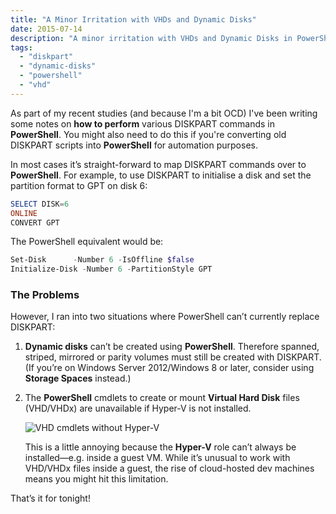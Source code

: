 ```yaml
---
title: "A Minor Irritation with VHDs and Dynamic Disks"
date: 2015-07-14
description: "A minor irritation with VHDs and Dynamic Disks in PowerShell."
tags:
  - "diskpart"
  - "dynamic-disks"
  - "powershell"
  - "vhd"
---
```


As part of my recent studies (and because I'm a bit OCD) I've been writing some notes on **how to perform** various DISKPART commands in **PowerShell**. You might also need to do this if you're converting old DISKPART scripts into **PowerShell** for automation purposes.

In most cases it’s straight-forward to map DISKPART commands over to **PowerShell**. For example, to use DISKPART to initialise a disk and set the partition format to GPT on disk 6:

```powershell
SELECT DISK=6
ONLINE
CONVERT GPT
```

The PowerShell equivalent would be:

```powershell
Set-Disk      -Number 6 -IsOffline $false
Initialize-Disk -Number 6 -PartitionStyle GPT
```

### The Problems

However, I ran into two situations where PowerShell can’t currently replace DISKPART:

1. **Dynamic disks** can’t be created using **PowerShell**. Therefore spanned, striped, mirrored or parity volumes must still be created with DISKPART. (If you’re on Windows Server 2012/Windows 8 or later, consider using **Storage Spaces** instead.)
1. The **PowerShell** cmdlets to create or mount **Virtual Hard Disk** files (VHD/VHDx) are unavailable if Hyper-V is not installed.  

   ![VHD cmdlets without Hyper-V](/assets/images/blog/ss_vhdcmdleterror_hypervrolemissing.png)

   This is a little annoying because the **Hyper-V** role can’t always be installed—e.g. inside a guest VM. While it’s unusual to work with VHD/VHDx files inside a guest, the rise of cloud-hosted dev machines means you might hit this limitation.

That’s it for tonight!
